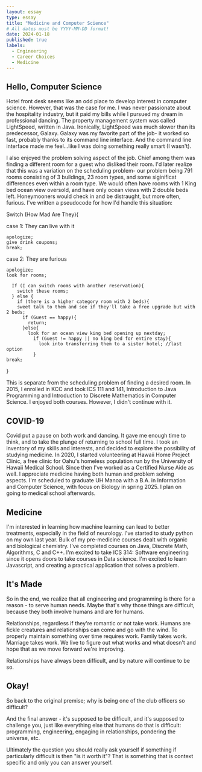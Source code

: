 ```yaml
---
layout: essay
type: essay
title: "Medicine and Computer Science"
# All dates must be YYYY-MM-DD format!
date: 2024-01-18
published: true
labels:
  - Engineering
  - Career Choices
  - Medicine
---
```




## Hello, Computer Science

Hotel front desk seems like an odd place to develop interest in computer science. However, that was the case for me. I was never passionate about the hospitality industry, but it paid my bills while I pursued my dream in professional dancing. The property management system was called LightSpeed, written in Java. Ironically, LightSpeed was much slower than its predecessor, Galaxy. Galaxy was my favorite part of the job- it worked so fast, probably thanks to its command line interface. And the command line interface made me feel...like I was doing something really smart (I wasn't). 

I also enjoyed the problem solving aspect of the job.  Chief among them was finding a different room for a guest who disliked their room. I'd later realize that this was a variation on the scheduling problem- our problem being 791 rooms consisting of 3 buildings, 23 room types, and some siginificat differences even within a room type. We would often have rooms with 1 King bed ocean view oversold, and have only ocean views with 2 double beds left. Honeymooners would check in and be distraught, but more often, furious. I've written a pseudocode for how I'd handle this situation:


Switch (How Mad Are They){

  case 1: They can live with it
  
    apologize;
    give drink coupons;
    break;

  case 2: They are furious
  
    apologize;
    look for rooms; 
    
      If (I can switch rooms with another reservation){
        switch these rooms;
      } else {
        if (there is a higher category room with 2 beds){
        sweet talk to them and see if they'll take a free upgrade but with 2 beds;
          if (Guest == happy){
            return;
          }else{
            look for an ocean view king bed opening up nextday;
              if (Guest != happy || no king bed for entire stay){
                look into transferring them to a sister hotel; //last option
              }
    break;
}

This is separate from the scheduling problem of finding a desired room. In 2015, I enrolled in KCC and took ICS 111 and 141, Introduction to Java Programming and Introduction to Discrete Mathematics in Computer Science. I enjoyed both courses. However, I didn't continue with it. 
    
  


## COVID-19

Covid put a pause on both work and dancing. It gave me enough time to think, and to take the plunge of returning to school full time.  I took an inventory of my skills and interests, and decided to explore the possibility of studying medicine. In 2020, I started volunteering at Hawaii Home Project Clinic, a free clinic for Oahu's homeless population run by the University of Hawaii Medical School. Since then I've worked as a Certified Nurse Aide as well. I appreciate medicine having both human and problem solving aspects. I'm scheduled to graduate UH Manoa with a B.A. in Information and Computer Science, with focus on Biology in spring 2025. I plan on going to medical school afterwards. 

## Medicine

I'm interested in learning how machine learning can lead to better treatments, especially in the field of neurology. I've started to study python on my own last year. Bulk of my pre-medicine courses dealt with organic and biological chemistry. I've completed courses on Java, Discrete Math, Algorithms, C and C++. I'm excited to take ICS 314: Software engineering since it opens doors to take courses in Data science. I'm excited to learn Javascript, and creating a practical application that solves a problem. 


## It's Made

So in the end, we realize that all engineering and programming is there for a reason - to serve human needs. Maybe that's why those things are difficult, because they both involve humans and are for humans.

Relationships, regardless if they're romantic or not take work. Humans are fickle creatures and relationships can come and go with the wind. To properly maintain something over time requires work. Family takes work. Marriage takes work. We live to figure out what works and what doesn't and hope that as we move forward we're improving.

Relationships have always been difficult, and by nature will continue to be so.

## Okay!

So back to the original premise; why is being one of the club officers so difficult?

And the final answer - it's supposed to be difficult, and it's supposed to challenge you, just like everything else that humans do that is difficult: programming, engineering, engaging in relationships, pondering the universe, etc.

Ultimately the question you should really ask yourself if something if particularly difficult is then "is it worth it"? That is something that is context specific and only you can answer yourself.

